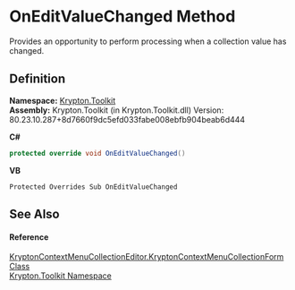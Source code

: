 # OnEditValueChanged Method


Provides an opportunity to perform processing when a collection value has changed.



## Definition
**Namespace:** <a href="79d2eac2-21f4-54ff-7552-b20c33c30600.md">Krypton.Toolkit</a>  
**Assembly:** Krypton.Toolkit (in Krypton.Toolkit.dll) Version: 80.23.10.287+8d7660f9dc5efd033fabe008ebfb904beab6d444

**C#**
``` C#
protected override void OnEditValueChanged()
```
**VB**
``` VB
Protected Overrides Sub OnEditValueChanged
```



## See Also


#### Reference
<a href="1b9e5dc2-a8bd-f11d-dd11-9eceb0d8cf39.md">KryptonContextMenuCollectionEditor.KryptonContextMenuCollectionForm Class</a>  
<a href="79d2eac2-21f4-54ff-7552-b20c33c30600.md">Krypton.Toolkit Namespace</a>  
